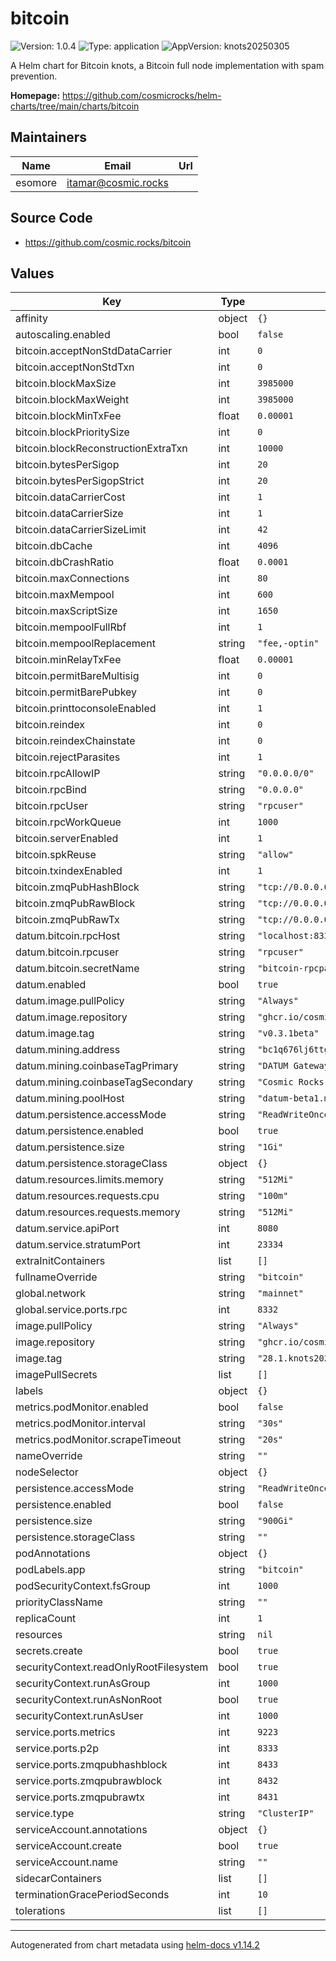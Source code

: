 # bitcoin

![Version: 1.0.4](https://img.shields.io/badge/Version-1.0.4-informational?style=flat-square) ![Type: application](https://img.shields.io/badge/Type-application-informational?style=flat-square) ![AppVersion: knots20250305](https://img.shields.io/badge/AppVersion-knots20250305-informational?style=flat-square)

A Helm chart for Bitcoin knots, a Bitcoin full node implementation with spam prevention.

**Homepage:** <https://github.com/cosmicrocks/helm-charts/tree/main/charts/bitcoin>

## Maintainers

| Name | Email | Url |
| ---- | ------ | --- |
| esomore | <itamar@cosmic.rocks> |  |

## Source Code

* <https://github.com/cosmic.rocks/bitcoin>

## Values

| Key | Type | Default | Description |
|-----|------|---------|-------------|
| affinity | object | `{}` |  |
| autoscaling.enabled | bool | `false` |  |
| bitcoin.acceptNonStdDataCarrier | int | `0` |  |
| bitcoin.acceptNonStdTxn | int | `0` |  |
| bitcoin.blockMaxSize | int | `3985000` |  |
| bitcoin.blockMaxWeight | int | `3985000` |  |
| bitcoin.blockMinTxFee | float | `0.00001` |  |
| bitcoin.blockPrioritySize | int | `0` |  |
| bitcoin.blockReconstructionExtraTxn | int | `10000` |  |
| bitcoin.bytesPerSigop | int | `20` |  |
| bitcoin.bytesPerSigopStrict | int | `20` |  |
| bitcoin.dataCarrierCost | int | `1` |  |
| bitcoin.dataCarrierSize | int | `1` |  |
| bitcoin.dataCarrierSizeLimit | int | `42` |  |
| bitcoin.dbCache | int | `4096` |  |
| bitcoin.dbCrashRatio | float | `0.0001` |  |
| bitcoin.maxConnections | int | `80` |  |
| bitcoin.maxMempool | int | `600` |  |
| bitcoin.maxScriptSize | int | `1650` |  |
| bitcoin.mempoolFullRbf | int | `1` |  |
| bitcoin.mempoolReplacement | string | `"fee,-optin"` |  |
| bitcoin.minRelayTxFee | float | `0.00001` |  |
| bitcoin.permitBareMultisig | int | `0` |  |
| bitcoin.permitBarePubkey | int | `0` |  |
| bitcoin.printtoconsoleEnabled | int | `1` |  |
| bitcoin.reindex | int | `0` |  |
| bitcoin.reindexChainstate | int | `0` |  |
| bitcoin.rejectParasites | int | `1` |  |
| bitcoin.rpcAllowIP | string | `"0.0.0.0/0"` |  |
| bitcoin.rpcBind | string | `"0.0.0.0"` |  |
| bitcoin.rpcUser | string | `"rpcuser"` |  |
| bitcoin.rpcWorkQueue | int | `1000` |  |
| bitcoin.serverEnabled | int | `1` |  |
| bitcoin.spkReuse | string | `"allow"` |  |
| bitcoin.txindexEnabled | int | `1` |  |
| bitcoin.zmqPubHashBlock | string | `"tcp://0.0.0.0:8433"` |  |
| bitcoin.zmqPubRawBlock | string | `"tcp://0.0.0.0:8432"` |  |
| bitcoin.zmqPubRawTx | string | `"tcp://0.0.0.0:8431"` |  |
| datum.bitcoin.rpcHost | string | `"localhost:8332"` |  |
| datum.bitcoin.rpcuser | string | `"rpcuser"` |  |
| datum.bitcoin.secretName | string | `"bitcoin-rpcpassword"` |  |
| datum.enabled | bool | `true` |  |
| datum.image.pullPolicy | string | `"Always"` |  |
| datum.image.repository | string | `"ghcr.io/cosmicrocks/datum"` |  |
| datum.image.tag | string | `"v0.3.1beta"` |  |
| datum.mining.address | string | `"bc1q676lj6ttgpu7p25uk3ex2thyxdrvralct2upl4"` |  |
| datum.mining.coinbaseTagPrimary | string | `"DATUM Gateway"` |  |
| datum.mining.coinbaseTagSecondary | string | `"Cosmic Rocks"` |  |
| datum.mining.poolHost | string | `"datum-beta1.mine.ocean.xyz"` |  |
| datum.persistence.accessMode | string | `"ReadWriteOncePod"` |  |
| datum.persistence.enabled | bool | `true` |  |
| datum.persistence.size | string | `"1Gi"` |  |
| datum.persistence.storageClass | object | `{}` |  |
| datum.resources.limits.memory | string | `"512Mi"` |  |
| datum.resources.requests.cpu | string | `"100m"` |  |
| datum.resources.requests.memory | string | `"512Mi"` |  |
| datum.service.apiPort | int | `8080` |  |
| datum.service.stratumPort | int | `23334` |  |
| extraInitContainers | list | `[]` |  |
| fullnameOverride | string | `"bitcoin"` |  |
| global.network | string | `"mainnet"` |  |
| global.service.ports.rpc | int | `8332` |  |
| image.pullPolicy | string | `"Always"` |  |
| image.repository | string | `"ghcr.io/cosmicrocks/knots"` |  |
| image.tag | string | `"28.1.knots20250305"` |  |
| imagePullSecrets | list | `[]` |  |
| labels | object | `{}` |  |
| metrics.podMonitor.enabled | bool | `false` |  |
| metrics.podMonitor.interval | string | `"30s"` |  |
| metrics.podMonitor.scrapeTimeout | string | `"20s"` |  |
| nameOverride | string | `""` |  |
| nodeSelector | object | `{}` |  |
| persistence.accessMode | string | `"ReadWriteOnce"` |  |
| persistence.enabled | bool | `false` |  |
| persistence.size | string | `"900Gi"` |  |
| persistence.storageClass | string | `""` |  |
| podAnnotations | object | `{}` |  |
| podLabels.app | string | `"bitcoin"` |  |
| podSecurityContext.fsGroup | int | `1000` |  |
| priorityClassName | string | `""` |  |
| replicaCount | int | `1` |  |
| resources | string | `nil` |  |
| secrets.create | bool | `true` |  |
| securityContext.readOnlyRootFilesystem | bool | `true` |  |
| securityContext.runAsGroup | int | `1000` |  |
| securityContext.runAsNonRoot | bool | `true` |  |
| securityContext.runAsUser | int | `1000` |  |
| service.ports.metrics | int | `9223` |  |
| service.ports.p2p | int | `8333` |  |
| service.ports.zmqpubhashblock | int | `8433` |  |
| service.ports.zmqpubrawblock | int | `8432` |  |
| service.ports.zmqpubrawtx | int | `8431` |  |
| service.type | string | `"ClusterIP"` |  |
| serviceAccount.annotations | object | `{}` |  |
| serviceAccount.create | bool | `true` |  |
| serviceAccount.name | string | `""` |  |
| sidecarContainers | list | `[]` |  |
| terminationGracePeriodSeconds | int | `10` |  |
| tolerations | list | `[]` |  |

----------------------------------------------
Autogenerated from chart metadata using [helm-docs v1.14.2](https://github.com/norwoodj/helm-docs/releases/v1.14.2)
